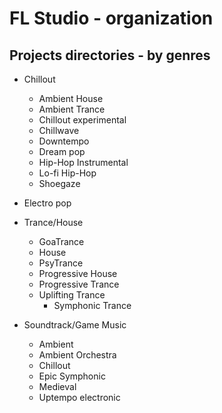 # FL Studio - organization

## Projects directories - by genres

- Chillout
  - Ambient House
  - Ambient Trance
  - Chillout experimental
  - Chillwave
  - Downtempo
  - Dream pop
  - Hip-Hop Instrumental
  - Lo-fi Hip-Hop
  - Shoegaze
  
- Electro pop
  
- Trance/House
  - GoaTrance
  - House
  - PsyTrance
  - Progressive House
  - Progressive Trance
  - Uplifting Trance
    - Symphonic Trance
  
- Soundtrack/Game Music
  - Ambient
  - Ambient Orchestra
  - Chillout
  - Epic Symphonic
  - Medieval
  - Uptempo electronic
